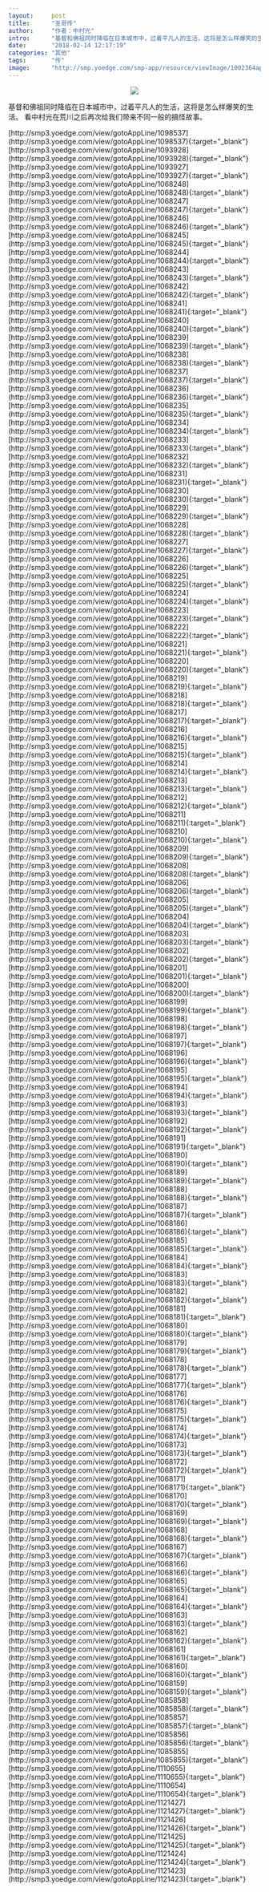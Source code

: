 ```yaml
---
layout:     post
title:      "圣哥传"
author:     "作者：中村光"
intro:      "基督和佛祖同时降临在日本城市中，过着平凡人的生活，这将是怎么样爆笑的生活。 看中村光在荒川之后再次给我们带来不同一般的搞怪故事。"
date:       "2018-02-14 12:17:19"
categories: "其他"
tags:       "传"
image:      "http://smp.yoedge.com/smp-app/resource/viewImage/1002364appline.png"
---
```

<div style="text-align: center">
<p><img src="http://smp.yoedge.com/smp-app/resource/viewImage/1002364appline.png"/></p>
</div>
<p class="post-meta">
<span>基督和佛祖同时降临在日本城市中，过着平凡人的生活，这将是怎么样爆笑的生活。 看中村光在荒川之后再次给我们带来不同一般的搞怪故事。</span>
</p>
[http://smp3.yoedge.com/view/gotoAppLine/1098537](http://smp3.yoedge.com/view/gotoAppLine/1098537){:target="_blank"}
[http://smp3.yoedge.com/view/gotoAppLine/1093928](http://smp3.yoedge.com/view/gotoAppLine/1093928){:target="_blank"}
[http://smp3.yoedge.com/view/gotoAppLine/1093927](http://smp3.yoedge.com/view/gotoAppLine/1093927){:target="_blank"}
[http://smp3.yoedge.com/view/gotoAppLine/1068248](http://smp3.yoedge.com/view/gotoAppLine/1068248){:target="_blank"}
[http://smp3.yoedge.com/view/gotoAppLine/1068247](http://smp3.yoedge.com/view/gotoAppLine/1068247){:target="_blank"}
[http://smp3.yoedge.com/view/gotoAppLine/1068246](http://smp3.yoedge.com/view/gotoAppLine/1068246){:target="_blank"}
[http://smp3.yoedge.com/view/gotoAppLine/1068245](http://smp3.yoedge.com/view/gotoAppLine/1068245){:target="_blank"}
[http://smp3.yoedge.com/view/gotoAppLine/1068244](http://smp3.yoedge.com/view/gotoAppLine/1068244){:target="_blank"}
[http://smp3.yoedge.com/view/gotoAppLine/1068243](http://smp3.yoedge.com/view/gotoAppLine/1068243){:target="_blank"}
[http://smp3.yoedge.com/view/gotoAppLine/1068242](http://smp3.yoedge.com/view/gotoAppLine/1068242){:target="_blank"}
[http://smp3.yoedge.com/view/gotoAppLine/1068241](http://smp3.yoedge.com/view/gotoAppLine/1068241){:target="_blank"}
[http://smp3.yoedge.com/view/gotoAppLine/1068240](http://smp3.yoedge.com/view/gotoAppLine/1068240){:target="_blank"}
[http://smp3.yoedge.com/view/gotoAppLine/1068239](http://smp3.yoedge.com/view/gotoAppLine/1068239){:target="_blank"}
[http://smp3.yoedge.com/view/gotoAppLine/1068238](http://smp3.yoedge.com/view/gotoAppLine/1068238){:target="_blank"}
[http://smp3.yoedge.com/view/gotoAppLine/1068237](http://smp3.yoedge.com/view/gotoAppLine/1068237){:target="_blank"}
[http://smp3.yoedge.com/view/gotoAppLine/1068236](http://smp3.yoedge.com/view/gotoAppLine/1068236){:target="_blank"}
[http://smp3.yoedge.com/view/gotoAppLine/1068235](http://smp3.yoedge.com/view/gotoAppLine/1068235){:target="_blank"}
[http://smp3.yoedge.com/view/gotoAppLine/1068234](http://smp3.yoedge.com/view/gotoAppLine/1068234){:target="_blank"}
[http://smp3.yoedge.com/view/gotoAppLine/1068233](http://smp3.yoedge.com/view/gotoAppLine/1068233){:target="_blank"}
[http://smp3.yoedge.com/view/gotoAppLine/1068232](http://smp3.yoedge.com/view/gotoAppLine/1068232){:target="_blank"}
[http://smp3.yoedge.com/view/gotoAppLine/1068231](http://smp3.yoedge.com/view/gotoAppLine/1068231){:target="_blank"}
[http://smp3.yoedge.com/view/gotoAppLine/1068230](http://smp3.yoedge.com/view/gotoAppLine/1068230){:target="_blank"}
[http://smp3.yoedge.com/view/gotoAppLine/1068229](http://smp3.yoedge.com/view/gotoAppLine/1068229){:target="_blank"}
[http://smp3.yoedge.com/view/gotoAppLine/1068228](http://smp3.yoedge.com/view/gotoAppLine/1068228){:target="_blank"}
[http://smp3.yoedge.com/view/gotoAppLine/1068227](http://smp3.yoedge.com/view/gotoAppLine/1068227){:target="_blank"}
[http://smp3.yoedge.com/view/gotoAppLine/1068226](http://smp3.yoedge.com/view/gotoAppLine/1068226){:target="_blank"}
[http://smp3.yoedge.com/view/gotoAppLine/1068225](http://smp3.yoedge.com/view/gotoAppLine/1068225){:target="_blank"}
[http://smp3.yoedge.com/view/gotoAppLine/1068224](http://smp3.yoedge.com/view/gotoAppLine/1068224){:target="_blank"}
[http://smp3.yoedge.com/view/gotoAppLine/1068223](http://smp3.yoedge.com/view/gotoAppLine/1068223){:target="_blank"}
[http://smp3.yoedge.com/view/gotoAppLine/1068222](http://smp3.yoedge.com/view/gotoAppLine/1068222){:target="_blank"}
[http://smp3.yoedge.com/view/gotoAppLine/1068221](http://smp3.yoedge.com/view/gotoAppLine/1068221){:target="_blank"}
[http://smp3.yoedge.com/view/gotoAppLine/1068220](http://smp3.yoedge.com/view/gotoAppLine/1068220){:target="_blank"}
[http://smp3.yoedge.com/view/gotoAppLine/1068219](http://smp3.yoedge.com/view/gotoAppLine/1068219){:target="_blank"}
[http://smp3.yoedge.com/view/gotoAppLine/1068218](http://smp3.yoedge.com/view/gotoAppLine/1068218){:target="_blank"}
[http://smp3.yoedge.com/view/gotoAppLine/1068217](http://smp3.yoedge.com/view/gotoAppLine/1068217){:target="_blank"}
[http://smp3.yoedge.com/view/gotoAppLine/1068216](http://smp3.yoedge.com/view/gotoAppLine/1068216){:target="_blank"}
[http://smp3.yoedge.com/view/gotoAppLine/1068215](http://smp3.yoedge.com/view/gotoAppLine/1068215){:target="_blank"}
[http://smp3.yoedge.com/view/gotoAppLine/1068214](http://smp3.yoedge.com/view/gotoAppLine/1068214){:target="_blank"}
[http://smp3.yoedge.com/view/gotoAppLine/1068213](http://smp3.yoedge.com/view/gotoAppLine/1068213){:target="_blank"}
[http://smp3.yoedge.com/view/gotoAppLine/1068212](http://smp3.yoedge.com/view/gotoAppLine/1068212){:target="_blank"}
[http://smp3.yoedge.com/view/gotoAppLine/1068211](http://smp3.yoedge.com/view/gotoAppLine/1068211){:target="_blank"}
[http://smp3.yoedge.com/view/gotoAppLine/1068210](http://smp3.yoedge.com/view/gotoAppLine/1068210){:target="_blank"}
[http://smp3.yoedge.com/view/gotoAppLine/1068209](http://smp3.yoedge.com/view/gotoAppLine/1068209){:target="_blank"}
[http://smp3.yoedge.com/view/gotoAppLine/1068208](http://smp3.yoedge.com/view/gotoAppLine/1068208){:target="_blank"}
[http://smp3.yoedge.com/view/gotoAppLine/1068206](http://smp3.yoedge.com/view/gotoAppLine/1068206){:target="_blank"}
[http://smp3.yoedge.com/view/gotoAppLine/1068205](http://smp3.yoedge.com/view/gotoAppLine/1068205){:target="_blank"}
[http://smp3.yoedge.com/view/gotoAppLine/1068204](http://smp3.yoedge.com/view/gotoAppLine/1068204){:target="_blank"}
[http://smp3.yoedge.com/view/gotoAppLine/1068203](http://smp3.yoedge.com/view/gotoAppLine/1068203){:target="_blank"}
[http://smp3.yoedge.com/view/gotoAppLine/1068202](http://smp3.yoedge.com/view/gotoAppLine/1068202){:target="_blank"}
[http://smp3.yoedge.com/view/gotoAppLine/1068201](http://smp3.yoedge.com/view/gotoAppLine/1068201){:target="_blank"}
[http://smp3.yoedge.com/view/gotoAppLine/1068200](http://smp3.yoedge.com/view/gotoAppLine/1068200){:target="_blank"}
[http://smp3.yoedge.com/view/gotoAppLine/1068199](http://smp3.yoedge.com/view/gotoAppLine/1068199){:target="_blank"}
[http://smp3.yoedge.com/view/gotoAppLine/1068198](http://smp3.yoedge.com/view/gotoAppLine/1068198){:target="_blank"}
[http://smp3.yoedge.com/view/gotoAppLine/1068197](http://smp3.yoedge.com/view/gotoAppLine/1068197){:target="_blank"}
[http://smp3.yoedge.com/view/gotoAppLine/1068196](http://smp3.yoedge.com/view/gotoAppLine/1068196){:target="_blank"}
[http://smp3.yoedge.com/view/gotoAppLine/1068195](http://smp3.yoedge.com/view/gotoAppLine/1068195){:target="_blank"}
[http://smp3.yoedge.com/view/gotoAppLine/1068194](http://smp3.yoedge.com/view/gotoAppLine/1068194){:target="_blank"}
[http://smp3.yoedge.com/view/gotoAppLine/1068193](http://smp3.yoedge.com/view/gotoAppLine/1068193){:target="_blank"}
[http://smp3.yoedge.com/view/gotoAppLine/1068192](http://smp3.yoedge.com/view/gotoAppLine/1068192){:target="_blank"}
[http://smp3.yoedge.com/view/gotoAppLine/1068191](http://smp3.yoedge.com/view/gotoAppLine/1068191){:target="_blank"}
[http://smp3.yoedge.com/view/gotoAppLine/1068190](http://smp3.yoedge.com/view/gotoAppLine/1068190){:target="_blank"}
[http://smp3.yoedge.com/view/gotoAppLine/1068189](http://smp3.yoedge.com/view/gotoAppLine/1068189){:target="_blank"}
[http://smp3.yoedge.com/view/gotoAppLine/1068188](http://smp3.yoedge.com/view/gotoAppLine/1068188){:target="_blank"}
[http://smp3.yoedge.com/view/gotoAppLine/1068187](http://smp3.yoedge.com/view/gotoAppLine/1068187){:target="_blank"}
[http://smp3.yoedge.com/view/gotoAppLine/1068186](http://smp3.yoedge.com/view/gotoAppLine/1068186){:target="_blank"}
[http://smp3.yoedge.com/view/gotoAppLine/1068185](http://smp3.yoedge.com/view/gotoAppLine/1068185){:target="_blank"}
[http://smp3.yoedge.com/view/gotoAppLine/1068184](http://smp3.yoedge.com/view/gotoAppLine/1068184){:target="_blank"}
[http://smp3.yoedge.com/view/gotoAppLine/1068183](http://smp3.yoedge.com/view/gotoAppLine/1068183){:target="_blank"}
[http://smp3.yoedge.com/view/gotoAppLine/1068182](http://smp3.yoedge.com/view/gotoAppLine/1068182){:target="_blank"}
[http://smp3.yoedge.com/view/gotoAppLine/1068181](http://smp3.yoedge.com/view/gotoAppLine/1068181){:target="_blank"}
[http://smp3.yoedge.com/view/gotoAppLine/1068180](http://smp3.yoedge.com/view/gotoAppLine/1068180){:target="_blank"}
[http://smp3.yoedge.com/view/gotoAppLine/1068179](http://smp3.yoedge.com/view/gotoAppLine/1068179){:target="_blank"}
[http://smp3.yoedge.com/view/gotoAppLine/1068178](http://smp3.yoedge.com/view/gotoAppLine/1068178){:target="_blank"}
[http://smp3.yoedge.com/view/gotoAppLine/1068177](http://smp3.yoedge.com/view/gotoAppLine/1068177){:target="_blank"}
[http://smp3.yoedge.com/view/gotoAppLine/1068176](http://smp3.yoedge.com/view/gotoAppLine/1068176){:target="_blank"}
[http://smp3.yoedge.com/view/gotoAppLine/1068175](http://smp3.yoedge.com/view/gotoAppLine/1068175){:target="_blank"}
[http://smp3.yoedge.com/view/gotoAppLine/1068174](http://smp3.yoedge.com/view/gotoAppLine/1068174){:target="_blank"}
[http://smp3.yoedge.com/view/gotoAppLine/1068173](http://smp3.yoedge.com/view/gotoAppLine/1068173){:target="_blank"}
[http://smp3.yoedge.com/view/gotoAppLine/1068172](http://smp3.yoedge.com/view/gotoAppLine/1068172){:target="_blank"}
[http://smp3.yoedge.com/view/gotoAppLine/1068171](http://smp3.yoedge.com/view/gotoAppLine/1068171){:target="_blank"}
[http://smp3.yoedge.com/view/gotoAppLine/1068170](http://smp3.yoedge.com/view/gotoAppLine/1068170){:target="_blank"}
[http://smp3.yoedge.com/view/gotoAppLine/1068169](http://smp3.yoedge.com/view/gotoAppLine/1068169){:target="_blank"}
[http://smp3.yoedge.com/view/gotoAppLine/1068168](http://smp3.yoedge.com/view/gotoAppLine/1068168){:target="_blank"}
[http://smp3.yoedge.com/view/gotoAppLine/1068167](http://smp3.yoedge.com/view/gotoAppLine/1068167){:target="_blank"}
[http://smp3.yoedge.com/view/gotoAppLine/1068166](http://smp3.yoedge.com/view/gotoAppLine/1068166){:target="_blank"}
[http://smp3.yoedge.com/view/gotoAppLine/1068165](http://smp3.yoedge.com/view/gotoAppLine/1068165){:target="_blank"}
[http://smp3.yoedge.com/view/gotoAppLine/1068164](http://smp3.yoedge.com/view/gotoAppLine/1068164){:target="_blank"}
[http://smp3.yoedge.com/view/gotoAppLine/1068163](http://smp3.yoedge.com/view/gotoAppLine/1068163){:target="_blank"}
[http://smp3.yoedge.com/view/gotoAppLine/1068162](http://smp3.yoedge.com/view/gotoAppLine/1068162){:target="_blank"}
[http://smp3.yoedge.com/view/gotoAppLine/1068161](http://smp3.yoedge.com/view/gotoAppLine/1068161){:target="_blank"}
[http://smp3.yoedge.com/view/gotoAppLine/1068160](http://smp3.yoedge.com/view/gotoAppLine/1068160){:target="_blank"}
[http://smp3.yoedge.com/view/gotoAppLine/1068159](http://smp3.yoedge.com/view/gotoAppLine/1068159){:target="_blank"}
[http://smp3.yoedge.com/view/gotoAppLine/1085858](http://smp3.yoedge.com/view/gotoAppLine/1085858){:target="_blank"}
[http://smp3.yoedge.com/view/gotoAppLine/1085857](http://smp3.yoedge.com/view/gotoAppLine/1085857){:target="_blank"}
[http://smp3.yoedge.com/view/gotoAppLine/1085856](http://smp3.yoedge.com/view/gotoAppLine/1085856){:target="_blank"}
[http://smp3.yoedge.com/view/gotoAppLine/1085855](http://smp3.yoedge.com/view/gotoAppLine/1085855){:target="_blank"}
[http://smp3.yoedge.com/view/gotoAppLine/1110655](http://smp3.yoedge.com/view/gotoAppLine/1110655){:target="_blank"}
[http://smp3.yoedge.com/view/gotoAppLine/1110654](http://smp3.yoedge.com/view/gotoAppLine/1110654){:target="_blank"}
[http://smp3.yoedge.com/view/gotoAppLine/1121427](http://smp3.yoedge.com/view/gotoAppLine/1121427){:target="_blank"}
[http://smp3.yoedge.com/view/gotoAppLine/1121426](http://smp3.yoedge.com/view/gotoAppLine/1121426){:target="_blank"}
[http://smp3.yoedge.com/view/gotoAppLine/1121425](http://smp3.yoedge.com/view/gotoAppLine/1121425){:target="_blank"}
[http://smp3.yoedge.com/view/gotoAppLine/1121424](http://smp3.yoedge.com/view/gotoAppLine/1121424){:target="_blank"}
[http://smp3.yoedge.com/view/gotoAppLine/1121423](http://smp3.yoedge.com/view/gotoAppLine/1121423){:target="_blank"}



